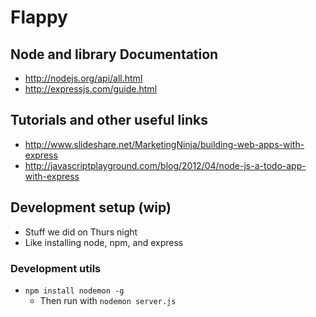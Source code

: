 # Flappy

## Node and library Documentation

* http://nodejs.org/api/all.html
* http://expressjs.com/guide.html


## Tutorials and other useful links

* http://www.slideshare.net/MarketingNinja/building-web-apps-with-express
* http://javascriptplayground.com/blog/2012/04/node-js-a-todo-app-with-express


## Development setup (wip)

* Stuff we did on Thurs night
* Like installing node, npm, and express


### Development utils

* `npm install nodemon -g`
  * Then run with `nodemon server.js`
